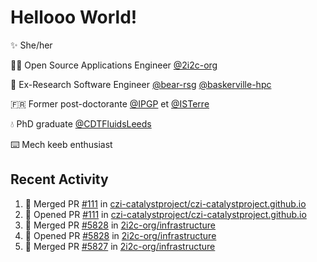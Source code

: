 # Hellooo World!

✨ She/her

👩‍💻 Open Source Applications Engineer [@2i2c-org](https://2i2c.org/)

🐻 Ex-Research Software Engineer [@bear-rsg](https://github.com/bear-rsg) [@baskerville-hpc](https://github.com/baskerville-hpc) 

🇫🇷 Former post-doctorante [@IPGP](https://github.com/IPGP) et [@ISTerre](https://www.isterre.fr/) 

💧 PhD graduate [@CDTFluidsLeeds](https://fluid-dynamics.leeds.ac.uk/) 

⌨️ Mech keeb enthusiast 

## Recent Activity 

<!--START_SECTION:activity-->
1. 🎉 Merged PR [#111](https://github.com/czi-catalystproject/czi-catalystproject.github.io/pull/111) in [czi-catalystproject/czi-catalystproject.github.io](https://github.com/czi-catalystproject/czi-catalystproject.github.io)
2. 💪 Opened PR [#111](https://github.com/czi-catalystproject/czi-catalystproject.github.io/pull/111) in [czi-catalystproject/czi-catalystproject.github.io](https://github.com/czi-catalystproject/czi-catalystproject.github.io)
3. 🎉 Merged PR [#5828](https://github.com/2i2c-org/infrastructure/pull/5828) in [2i2c-org/infrastructure](https://github.com/2i2c-org/infrastructure)
4. 💪 Opened PR [#5828](https://github.com/2i2c-org/infrastructure/pull/5828) in [2i2c-org/infrastructure](https://github.com/2i2c-org/infrastructure)
5. 🎉 Merged PR [#5827](https://github.com/2i2c-org/infrastructure/pull/5827) in [2i2c-org/infrastructure](https://github.com/2i2c-org/infrastructure)
<!--END_SECTION:activity-->
